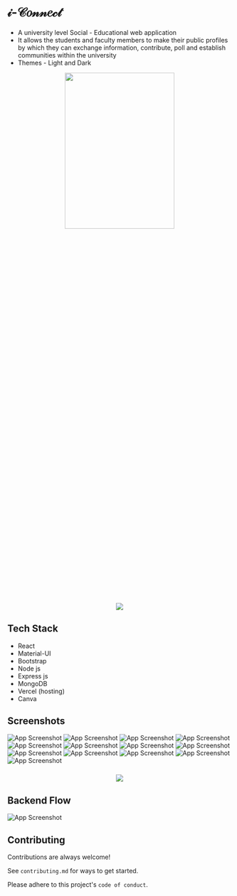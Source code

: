 # 𝒾-𝒞𝑜𝓃𝓃𝑒𝒸𝓉

- A university level Social - Educational web application
- It allows the students and faculty members to make their public profiles by which they can exchange information, contribute, poll and establish communities within the university
- Themes - Light and Dark


<p align="center">
  <img src="https://github.com/Shrey-Srivastava21/i-Connect/assets/84815622/2a6ad35a-c10d-4146-b115-18a114338e3f" align="center" width="70%" height="30%"/>
</p>

<h3 align="center">
<img src="https://raw.githubusercontent.com/andreasbm/readme/master/assets/lines/colored.png">
</h3>

## Tech Stack

- React
- Material-UI
- Bootstrap
- Node js
- Express js
- MongoDB
- Vercel (hosting)
- Canva

## Screenshots

![App Screenshot](https://github.com/pranjalvarshney/my-fellow/blob/main/sample/1.png)
![App Screenshot](https://github.com/pranjalvarshney/my-fellow/blob/main/sample/2.png)
![App Screenshot](https://github.com/pranjalvarshney/my-fellow/blob/main/sample/3.png)
![App Screenshot](https://github.com/pranjalvarshney/my-fellow/blob/main/sample/4.png)
![App Screenshot](https://github.com/pranjalvarshney/my-fellow/blob/main/sample/5.png)
![App Screenshot](https://github.com/pranjalvarshney/my-fellow/blob/main/sample/6.png)
![App Screenshot](https://github.com/pranjalvarshney/my-fellow/blob/main/sample/7.png)
![App Screenshot](https://github.com/pranjalvarshney/my-fellow/blob/main/sample/8.png)
![App Screenshot](https://github.com/pranjalvarshney/my-fellow/blob/main/sample/9.png)
![App Screenshot](https://github.com/pranjalvarshney/my-fellow/blob/main/sample/10.png)
![App Screenshot](https://github.com/pranjalvarshney/my-fellow/blob/main/sample/11.png)
![App Screenshot](https://github.com/pranjalvarshney/my-fellow/blob/main/sample/12.png)
![App Screenshot](https://github.com/pranjalvarshney/my-fellow/blob/main/sample/13.png)

<h3 align="center">
<img src="https://raw.githubusercontent.com/andreasbm/readme/master/assets/lines/colored.png">
</h3>

## Backend Flow

![App Screenshot](https://github.com/pranjalvarshney/my-fellow/blob/main/sample/Backend%20flow.png)

## Contributing

Contributions are always welcome!

See `contributing.md` for ways to get started.

Please adhere to this project's `code of conduct`.
